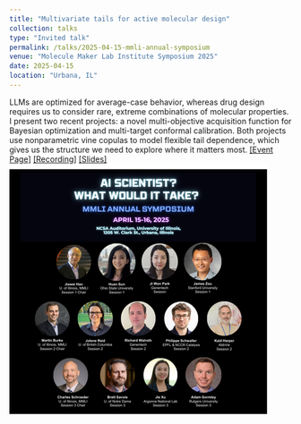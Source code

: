 ```yaml
---
title: "Multivariate tails for active molecular design"
collection: talks
type: "Invited talk"
permalink: /talks/2025-04-15-mmli-annual-symposium
venue: "Molecule Maker Lab Institute Symposium 2025"
date: 2025-04-15
location: "Urbana, IL"
---
```


LLMs are optimized for average-case behavior, whereas drug design requires us to consider rare, extreme combinations of molecular properties. I present two recent projects: a novel multi-objective acquisition function for Bayesian optimization and multi-target conformal calibration. Both projects use nonparametric vine copulas to model flexible tail dependence, which gives us the structure we need to explore where it matters most. [[Event Page]](https://moleculemaker.org/mmli-symposium-2025/) [[Recording]](https://www.youtube.com/watch?v=XR7AyzvFQfU) [[Slides]](/files/multivariate_tails_for_active_molecular_design.pdf)
![Event Poster](/files/mmli_poster.png)